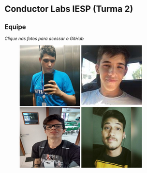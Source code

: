 # Conductor Labs IESP (Turma 2)
## Equipe
*Clique nas fotos para acessar o GitHub*
<p align="center">
  <a href="https://github.com/cayohollanda"><img src="images/cayo.jpeg" width="200" title="Cayo Hollanda"></a>
  <a href="https://github.com/eduardollanda"><img src="images/eduardo.jpeg" width="200" title="Eduardo Hollanda"></a>
  <a href="https://github.com/Guganeri"><img src="images/gustavo.jpeg" width="200" height="200" title="Gustavo Neri"></a>
  <a href="https://github.com/VictorGabriel56"><img src="images/victor.jpeg" width="200" title="Victor Gabriel"></a>
</p>
